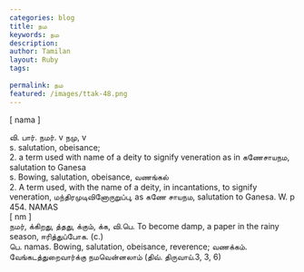 ```yaml
---
categories: blog
title: நம
keywords: நம
description: 
author: Tamilan
layout: Ruby
tags: 
 
permalink: நம
featured: /images/ttak-48.png
---
```

  
[ nama ]  
  
வி. பார். நமர். v நமு, v  
s. salutation, obeisance;  
2. a term used with name of a deity to signify veneration as in கணேசாயநம, salutation to Ganesa  
s. Bowing, salutation, obeisance, வணங்கல்  
2. A term used, with the name of a deity, in incantations, to signify veneration, மந்திரமுடிவினோருறுப்பு, as கணே சாயநம, salutation to Ganesa. W. p  
454. NAMAS  
[ nm ]  
நமர், க்கிறது, த்தது, க்கும், க்க, வி.பெ. To become damp, a paper in the rainy season, ஈரித்துப்போக. (c.)  
பெ. namas. Bowing, salutation, obeisance, reverence; வணக்கம். வேங்கடத்துறைவார்க்கு நமவென்னலாம் (திவ். திருவாய்.3, 3, 6)